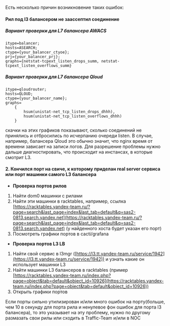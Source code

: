 Есть несколько причин возникновение таких ошибок:

#### Рил под l3 балансером не заассептил соединение
##### Вариант проверки для L7 балансера AWACS
```
itype=balancer;
hosts=ASEARCH;
ctype={your_balancer_ctyoe};
prj={your_balancer_prj};
graphs={netstat-tcpext_listen_drops_summ, netstat-tcpext_listen_overflows_summ}
```
##### Вариант проверки для L7 балансера Qloud
```
itype=qloudrouter;
hosts=QLOUD;
ctype={your_balancer_name};
graphs=
    {
        hsum(unistat-net_tcp_listen_drops_dhhh),
        hsum(unistat-net_tcp_listen_overflows_dhhh)
    }
```
скачки на этих графиков показывают, сколько соединений не принялись и отбросились по исчерпанию очереди listen.
В случае, например, балансера Qloud это обычно значит, что nginx время от времени зависает на записи логов.
Для разрешение проблемы нужно дальше диагностировать, что происходит на инстансах, в которые смотрит L3.

#### **2. Кончился порт на свиче, к которому приделан real server сервиса или порт машинки самого L3 балансера**
- **Проверка портов рилов**

1. Найти dom0 машинки с рилами
1. Найти эти машинки в racktables, например, ссылка [https://racktables.yandex-team.ru/?page=search&last_page=index&last_tab=default&q=sas2-0813.search.yandex.net](https://racktables.yandex-team.ru/?page=search&last_page=index&last_tab=default&q=sas2-0813.search.yandex.net) (у найденного хоста будет указан его порт)
1. Посмотреть графики портов в cacti/grafana

- **Проверка портов L3 LB**

1. Найти свой сервис в l3mgr ([https://l3.tt.yandex-team.ru/service/1942](https://l3.tt.yandex-team.ru/service/1942)) и узнать какие он использует машинки L3
1. Найти машинки L3 балансеров в racktables (пример [https://racktables.yandex-team.ru/index.php?page=object&tab=default&object_id=10926](https://racktables.yandex-team.ru/index.php?page=object&tab=default&object_id=10926))
1. Открыть графики портов

Если порты сильно утилизирован и/или много ошибок на порту(больше, чем 10 в секунду для порта рила и ненулевое фон ошибок для порта l3 балансера), то это указывает на эту проблему, нужно по другому размазать свои рилы или сходить в Traffic-Team и/или в NOC

